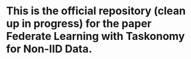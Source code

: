 # This is the official repository (clean up in progress) for the paper Federate Learning with Taskonomy for Non-IID Data.


